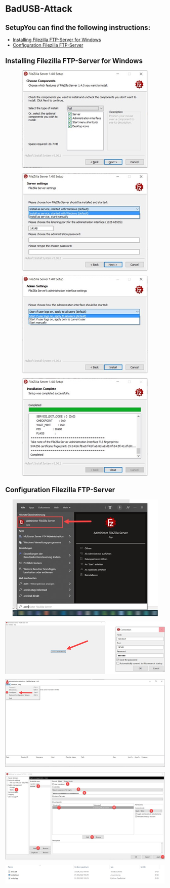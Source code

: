 # BadUSB-Attack

## SetupYou can find the following instructions:
- [Installing Filezilla FTP-Server for Windows](#installing-filezilla-ftp-server-for-windows)
- [Configuration Filezilla FTP-Server](#configuration-filezilla-ftp-server)

## Installing Filezilla FTP-Server for Windows
<p align="center">
  <img src="./img4readme/installFilezillaFtpServer_1.jpg" alt=installFilezillaFtpServer_1">
</p>

 <p align="center">
  <img src="./img4readme/installFilezillaFtpServer_2.jpg" alt=installFilezillaFtpServer_2">
</p>

<p align="center">
  <img src="./img4readme/installFilezillaFtpServer_3.jpg" alt=installFilezillaFtpServer_3">
</p>

<p align="center">
  <img src="./img4readme/installFilezillaFtpServer_4.jpg" alt=installFilezillaFtpServer_4">
</p>
                                                                                          


## Configuration Filezilla FTP-Server
<p align="center">
  <img src="./img4readme/ConfigFilezillaFtpServer_1.jpg" alt="ConfigFilezillaFtpServer_1">
</p>

<p align="center">
  <img src="./img4readme/ConfigFilezillaFtpServer_2.jpg" alt="ConfigFilezillaFtpServer_2">
</p>

<p align="center">
  <img src="./img4readme/ConfigFilezillaFtpServer_3.jpg" alt="ConfigFilezillaFtpServer_3">
</p>

<p align="center">
  <img src="./img4readme/ConfigFilezillaFtpServer_4.jpg" alt="ConfigFilezillaFtpServer_4">
</p>

<p align="center">
  <img src="./img4readme/ConfigFilezillaFtpServer_5.jpg" alt="ConfigFilezillaFtpServer_5">
</p>
